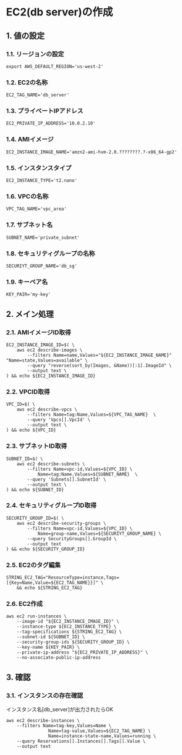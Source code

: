 <!-- omit in toc -->
# EC2(db server)の作成

## 1. 値の設定

### 1.1. リージョンの設定

    export AWS_DEFAULT_REGION='us-west-2'

### 1.2. EC2の名称

    EC2_TAG_NAME='db_server'

### 1.3. プライベートIPアドレス

    EC2_PRIVATE_IP_ADDRESS='10.0.2.10'

### 1.4. AMIイメージ

    EC2_INSTANCE_IMAGE_NAME='amzn2-ami-hvm-2.0.????????.?-x86_64-gp2'

### 1.5. インスタンスタイプ

    EC2_INSTANCE_TYPE='t2.nano'

### 1.6. VPCの名称

    VPC_TAG_NAME='vpc_area'

### 1.7. サブネット名

    SUBNET_NAME='private_subnet'

### 1.8. セキュリティグループの名称

    SECURIYT_GROUP_NAME='db_sg'

### 1.9. キーペア名

    KEY_PAIR='my-key'

## 2. メイン処理

### 2.1. AMIイメージID取得

    EC2_INSTANCE_IMAGE_ID=$( \
        aws ec2 describe-images \
            --filters Name=name,Values="${EC2_INSTANCE_IMAGE_NAME}" "Name=state,Values=available" \
            --query "reverse(sort_by(Images, &Name))[:1].ImageId" \
            --output text \
    ) && echo ${EC2_INSTANCE_IMAGE_ID}

### 2.2. VPCID取得

    VPC_ID=$( \
        aws ec2 describe-vpcs \
            --filters Name=tag:Name,Values=${VPC_TAG_NAME}  \
            --query 'Vpcs[].VpcId' \
            --output text \
    ) && echo ${VPC_ID}

### 2.3. サブネットID取得

    SUBNET_ID=$( \
        aws ec2 describe-subnets \
            --filters Name=vpc-id,Values=${VPC_ID} \
                Name=tag:Name,Values=${SUBNET_NAME}  \
            --query 'Subnets[].SubnetId' \
            --output text \
    ) && echo ${SUBNET_ID}

### 2.4. セキュリティグループID取得

    SECURITY_GROUP_ID=$( \
        aws ec2 describe-security-groups \
            --filters Name=vpc-id,Values=${VPC_ID} \
                Name=group-name,Values=${SECURIYT_GROUP_NAME} \
            --query SecurityGroups[].GroupId \
            --output text
    ) && echo ${SECURITY_GROUP_ID}

### 2.5. EC2のタグ編集

    STRING_EC2_TAG="ResourceType=instance,Tags=[{Key=Name,Value=${EC2_TAG_NAME}}]" \
        && echo ${STRING_EC2_TAG}

### 2.6. EC2作成

    aws ec2 run-instances \
        --image-id "${EC2_INSTANCE_IMAGE_ID}" \
        --instance-type ${EC2_INSTANCE_TYPE} \
        --tag-specifications ${STRING_EC2_TAG} \
        --subnet-id ${SUBNET_ID} \
        --security-group-ids ${SECURITY_GROUP_ID} \
        --key-name ${KEY_PAIR} \
        --private-ip-address "${EC2_PRIVATE_IP_ADDRESS}" \
        --no-associate-public-ip-address

## 3. 確認

### 3.1. インスタンスの存在確認

インスタンス名[db_server]が出力されたらOK

    aws ec2 describe-instances \
        --filters Name=tag-key,Values=Name \
                    Name=tag-value,Values=${EC2_TAG_NAME} \
                    Name=instance-state-name,Values=running \
        --query Reservations[].Instances[].Tags[].Value \
        --output text
